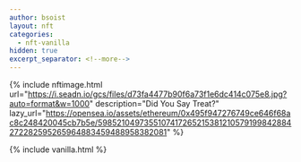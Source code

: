 ```yaml
---
author: bsoist
layout: nft
categories:
  - nft-vanilla
hidden: true
excerpt_separator: <!--more-->
---
```

{% include nftimage.html 
url="https://i.seadn.io/gcs/files/d73fa4477b90f6a73f1e6dc414c075e8.jpg?auto=format&w=1000"
description="Did You Say Treat?"
lazy_url="https://opensea.io/assets/ethereum/0x495f947276749ce646f68ac8c248420045cb7b5e/5985210497355107417265215381210579199842884272282595265964883459488958382081"
%}


<!--more-->
{% include vanilla.html %}
